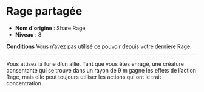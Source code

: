 # Rage partagée

 * **Nom d'origine** : Share Rage
 * **Niveau** : 8


<p><strong>Conditions</strong>  Vous n’avez pas utilisé ce pouvoir depuis votre dernière Rage.</p>
<hr>
<p>Vous attisez la furie d’un allié. Tant que vous êtes enragé, une créature consentante qui se trouve dans un rayon de 9 m gagne les effets de l’action Rage, mais elle peut toujours utiliser les actions qui ont le trait concentration.</p>
<p>&nbsp;</p>